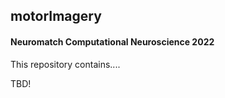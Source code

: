 ## motorImagery

#### Neuromatch Computational Neuroscience 2022

This repository contains....

TBD!
